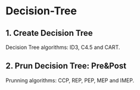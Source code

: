 # Decision-Tree

## 1. Create Decision Tree
Decision Tree algorithms: ID3, C4.5 and CART.

## 2. Prun Decision Tree: Pre&Post
Prunning algorithms: CCP, REP, PEP, MEP and IMEP.
